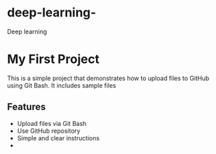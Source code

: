 # deep-learning-
Deep learning 
# My First Project

This is a simple project that demonstrates how to upload files to GitHub using Git Bash. It includes sample files

## Features
- Upload files via Git Bash
- Use GitHub repository
- Simple and clear instructions
- 
